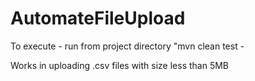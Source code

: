 # AutomateFileUpload

To execute - run from project directory "mvn clean test -

Works in uploading .csv files with size less than 5MB
